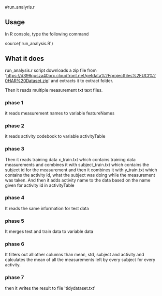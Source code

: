 #run_analyris.r

## Usage
In R console, type the following command

source('run_analysis.R')

## What it does

run_analysis.r script downloads a zip file from 'https://d396qusza40orc.cloudfront.net/getdata%2Fprojectfiles%2FUCI%20HAR%20Dataset.zip' 
and extracts it to extract folder.

Then it reads multiple measurement txt text files.

### phase 1
it reads measurement names to variable featureNames

### phase 2
it reads activity codebook to variable activityTable

### phase 3
Then it reads training data x_train.txt which contains training data measurements and combines it with subject_train.txt which contains the subject id for the measurement and then it combines it with y_train.txt which contains the activity id, what the subject was doing while the measurement was taken. And then it adds activity name to the data based on the name given for activity id in activityTable

### phase 4
It reads the same information for test data

### phase 5
It merges test and train data to variable data

### phase 6
It filters out all other columns than mean, std, subject and activity and calculates the mean of all the measurements left by every subject for every activity.

### phase 7
then it writes the result to file 'tidydataset.txt'
